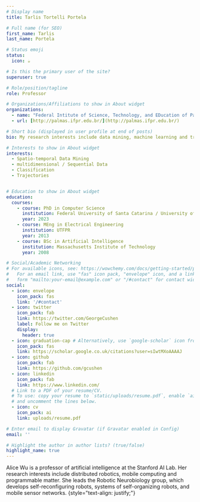 ```yaml
---
# Display name
title: Tarlis Tortelli Portela

# Full name (for SEO)
first_name: Tarlis
last_name: Portela

# Status emoji
status:
  icon: ☕️

# Is this the primary user of the site?
superuser: true

# Role/position/tagline
role: Professor

# Organizations/Affiliations to show in About widget
organizations:
  - name: "Federal Intitute of Science, Technology, and EDucation of Parana"
  - url: [http://palmas.ifpr.edu.br/](http://palmas.ifpr.edu.br/)

# Short bio (displayed in user profile at end of posts)
bio: My research interests include data mining, machine learning and trajectories.

# Interests to show in About widget
interests:
  - Spatio-temporal Data Mining
  - multidimensional / Sequential Data
  - Classification
  - Trajectories


# Education to show in About widget
education:
  courses:
    - course: PhD in Computer Science
      institution: Federal University of Santa Catarina / University of Pisa
      year: 2023
    - course: MEng in Electrical Engineering
      institution: UTFPR
      year: 2013
    - course: BSc in Artificial Intelligence
      institution: Massachusetts Institute of Technology
      year: 2008

# Social/Academic Networking
# For available icons, see: https://wowchemy.com/docs/getting-started/page-builder/#icons
#   For an email link, use "fas" icon pack, "envelope" icon, and a link in the
#   form "mailto:your-email@example.com" or "/#contact" for contact widget.
social:
  - icon: envelope
    icon_pack: fas
    link: '/#contact'
  - icon: twitter
    icon_pack: fab
    link: https://twitter.com/GeorgeCushen
    label: Follow me on Twitter
    display:
      header: true
  - icon: graduation-cap # Alternatively, use `google-scholar` icon from `ai` icon pack
    icon_pack: fas
    link: https://scholar.google.co.uk/citations?user=sIwtMXoAAAAJ
  - icon: github
    icon_pack: fab
    link: https://github.com/gcushen
  - icon: linkedin
    icon_pack: fab
    link: https://www.linkedin.com/
  # Link to a PDF of your resume/CV.
  # To use: copy your resume to `static/uploads/resume.pdf`, enable `ai` icons in `params.yaml`,
  # and uncomment the lines below.
  - icon: cv
    icon_pack: ai
    link: uploads/resume.pdf

# Enter email to display Gravatar (if Gravatar enabled in Config)
email: ''

# Highlight the author in author lists? (true/false)
highlight_name: true
---
```


Alice Wu is a professor of artificial intelligence at the Stanford AI Lab. Her research interests include distributed robotics, mobile computing and programmable matter. She leads the Robotic Neurobiology group, which develops self-reconfiguring robots, systems of self-organizing robots, and mobile sensor networks.
{style="text-align: justify;"}
